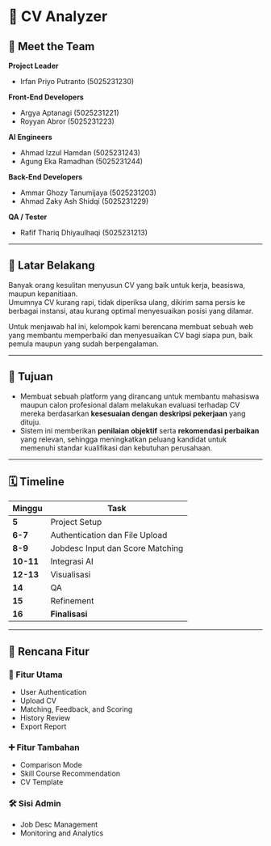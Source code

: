 # 📄 CV Analyzer

## 👥 Meet the Team
**Project Leader**
- Irfan Priyo Putranto (5025231230)

**Front-End Developers**
- Argya Aptanagi (5025231221)  
- Royyan Abror (5025231223)

**AI Engineers**
- Ahmad Izzul Hamdan (5025231243)  
- Agung Eka Ramadhan (5025231244)

**Back-End Developers**
- Ammar Ghozy Tanumijaya (5025231203)  
- Ahmad Zaky Ash Shidqi (5025231229)

**QA / Tester**
- Rafif Thariq Dhiyaulhaqi (5025231213)

---

## 📌 Latar Belakang
Banyak orang kesulitan menyusun CV yang baik untuk kerja, beasiswa, maupun kepanitiaan.  
Umumnya CV kurang rapi, tidak diperiksa ulang, dikirim sama persis ke berbagai instansi, atau kurang optimal menyesuaikan posisi yang dilamar.  

Untuk menjawab hal ini, kelompok kami berencana membuat sebuah web yang membantu memperbaiki dan menyesuaikan CV bagi siapa pun, baik pemula maupun yang sudah berpengalaman.

---

## 🎯 Tujuan
- Membuat sebuah platform yang dirancang untuk membantu mahasiswa maupun calon profesional dalam melakukan evaluasi terhadap CV mereka berdasarkan **kesesuaian dengan deskripsi pekerjaan** yang dituju.  
- Sistem ini memberikan **penilaian objektif** serta **rekomendasi perbaikan** yang relevan, sehingga meningkatkan peluang kandidat untuk memenuhi standar kualifikasi dan kebutuhan perusahaan.

---

## 🗓️ Timeline

| Minggu | Task |
|--------|------|
| **5**  | Project Setup |
| **6-7**| Authentication dan File Upload |
| **8-9**| Jobdesc Input dan Score Matching |
| **10-11** | Integrasi AI |
| **12-13** | Visualisasi |
| **14** | QA |
| **15** | Refinement |
| **16** | **Finalisasi** |

---

## 🚀 Rencana Fitur

### 🔑 Fitur Utama
- User Authentication  
- Upload CV  
- Matching, Feedback, and Scoring  
- History Review  
- Export Report  

### ➕ Fitur Tambahan
- Comparison Mode  
- Skill Course Recommendation  
- CV Template  

### 🛠️ Sisi Admin
- Job Desc Management  
- Monitoring and Analytics  
